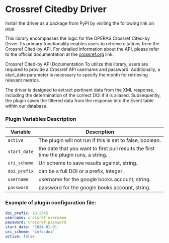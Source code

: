 # Crossref Citedby Driver

Install the driver as a package from PyPI by visiting the following link on [pypi][1].


This library encompasses the logic for the OPERAS Crossref Cited-by Driver. Its primary functionality enables users to retrieve citations from the Crossref Cited-by API. For detailed information about the API, please refer to the official documentation at the [crossref.org][2] link.

Crossref Cited-by API Documentation
To utilize this library, users are required to provide a Crossref API username and password. Additionally, a start_date parameter is necessary to specify the month for retrieving relevant metrics.

The driver is designed to extract pertinent data from the XML response, including the determination of the correct DOI if it is aliased. Subsequently, the plugin saves the filtered data from the response into the Event table within our database.


### Plugin Variables Description

| Variable                | Description                                                                                        |
| ----------------------- | -------------------------------------------------------------------------------------------------- |
| `active`                | The plugin will not run if this is set to false, boolean.                                          |
| `start_date`            | the date that you want to first pull results the first time the plugin runs, a string.             |
| `uri_scheme`            | Uri scheme to save results against, string.                                                        |
| `doi_prefix`            | can be a full DOI or a prefix, integer.                                                     | 
| `username`              | username for the google books account, string.                                                     |
| `password`              | password for the google books account, string.                                                     | 


### Example of plugin configuration file:

```yaml
doi_prefix: 10.2345
username: crossref-username
password: crossref-password
start_date: '2024-01-01'
uri_scheme: "info:doi"
active: false
```

[1]: https://pypi.org/project/hirmeos-crossref-citedby-driver/ "Pypi link" 
[2]: https://www.crossref.org/documentation/cited-by/retrieve-citations/ "Crossref documentation"
